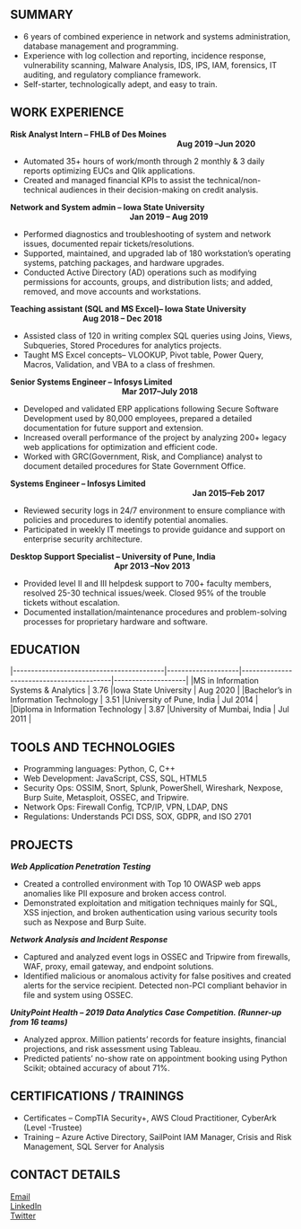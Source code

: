 ## SUMMARY

-	6 years of combined experience in network and systems administration, database management and programming.
-	Experience with log collection and reporting, incidence response, vulnerability scanning, Malware Analysis, IDS, IPS, IAM, forensics, IT auditing, and regulatory compliance framework.
-	Self-starter, technologically adept, and easy to train. 

## WORK  EXPERIENCE

**Risk Analyst Intern – FHLB of Des Moines  &emsp;&emsp;&emsp;&emsp;&emsp;&emsp;&emsp;&emsp;&emsp;&emsp;&emsp;&emsp;&emsp;&emsp;&emsp;&emsp;&emsp;&emsp;&emsp;&emsp;&emsp;            Aug 2019 –Jun 2020**
* Automated 35+ hours of work/month through 2 monthly & 3 daily reports optimizing EUCs and Qlik applications.
*	Created and managed financial KPIs to assist the technical/non-technical audiences in their decision-making on credit analysis.  

**Network and System admin –  Iowa State University     &emsp; &emsp;&emsp;&emsp;&emsp;&emsp;&emsp;&emsp;&emsp;&emsp;&emsp;&emsp;&emsp;&emsp;&emsp;&emsp;             	         Jan 2019 – Aug 2019**
*	Performed diagnostics and troubleshooting of system and network issues, documented repair tickets/resolutions.
*	Supported, maintained, and upgraded lab of 180 workstation’s operating systems, patching packages, and hardware upgrades.
*	Conducted Active Directory (AD) operations such as modifying permissions for accounts, groups, and distribution lists; and added, removed, and move accounts and workstations.

**Teaching assistant (SQL and MS Excel)–  Iowa State University   &emsp;&emsp; &emsp;&emsp;&emsp;&emsp;&emsp;&emsp;&emsp;&emsp;&emsp;            Aug 2018 – Dec 2018**
*	Assisted class of 120 in writing complex SQL queries using Joins, Views, Subqueries, Stored Procedures for analytics projects.
*	Taught MS Excel concepts– VLOOKUP, Pivot table, Power Query, Macros, Validation, and VBA to a class of freshmen.

**Senior Systems Engineer –  Infosys Limited					       &emsp;&emsp;&emsp;&emsp;&emsp;&emsp;  &emsp;&emsp;&emsp;&emsp;&emsp;&emsp;&emsp;&emsp;&emsp;&emsp;&emsp;&emsp;&emsp;&emsp;                Mar 2017–July 2018**
*	Developed and validated ERP applications following Secure Software Development used by 80,000 employees, prepared a detailed documentation for future support and extension.
*	Increased overall performance of the project by analyzing 200+ legacy web applications for optimization and efficient code.
*	Worked with GRC(Government, Risk, and Compliance) analyst to document detailed procedures for State Government Office.

**Systems Engineer –  Infosys Limited				 &emsp;&emsp;&emsp;&emsp;&emsp;&emsp;&emsp;&emsp;&emsp;&emsp;&emsp;&emsp;&emsp;&emsp;&emsp;&emsp;&emsp;&emsp;&emsp;&emsp;&emsp;&emsp;&emsp;		                                Jan 2015–Feb 2017**
*	Reviewed security logs in 24/7 environment to ensure compliance with policies and procedures to identify potential anomalies.
*	Participated in weekly IT meetings to provide guidance and support on enterprise security architecture.

**Desktop Support Specialist – University of Pune, India				    &emsp;&emsp; &emsp;&emsp;&emsp;&emsp;&emsp;&emsp;&emsp;&emsp;&emsp;&emsp;&emsp;&emsp;&emsp;             Apr 2013	–Nov 2013**
*	Provided level II and III helpdesk support to 700+ faculty members, resolved 25-30 technical issues/week. Closed 95% of the trouble tickets without escalation.
*	Documented installation/maintenance procedures and problem-solving processes for proprietary hardware and software.

## EDUCATION
|------------------------------------------|--------------------|------------------------------------------|--------------------|
|MS in Information Systems & Analytics     |        3.76        |Iowa State University                     |        Aug 2020    |
|Bachelor’s in Information Technology      |        3.51        |University of Pune, India                 |        Jul 2014    |
|Diploma in Information Technology         |        3.87        |University of Mumbai, India               |        Jul 2011    |
 
## TOOLS AND TECHNOLOGIES<br/>

* Programming languages: Python, C, C++
* Web Development: JavaScript, CSS, SQL, HTML5
* Security Ops: OSSIM, Snort, Splunk, PowerShell, Wireshark, Nexpose, Burp Suite, Metasploit, OSSEC, and Tripwire.
* Network Ops: Firewall Config, TCP/IP, VPN, LDAP, DNS
* Regulations: Understands PCI DSS, SOX, GDPR, and ISO 2701

## PROJECTS

***Web Application Penetration Testing***
*	Created a controlled environment with Top 10 OWASP web apps anomalies like PII exposure and broken access control. 
*	Demonstrated exploitation and mitigation techniques mainly for SQL, XSS injection, and broken authentication using various security tools such as Nexpose and Burp Suite.

***Network Analysis and Incident Response***
*	Captured and analyzed event logs in OSSEC and Tripwire from firewalls, WAF, proxy, email gateway, and endpoint solutions. 
*	Identified malicious or anomalous activity for false positives and created alerts for the service recipient. Detected non-PCI compliant behavior in file and system using OSSEC.

***UnityPoint Health – 2019 Data Analytics Case Competition. (Runner-up from 16 teams)***
*	Analyzed approx. Million patients’ records for feature insights, financial projections, and risk assessment using Tableau.
*	Predicted patients’ no-show rate on appointment booking using Python Scikit; obtained accuracy of about 71%.

## CERTIFICATIONS / TRAININGS
*	Certificates – CompTIA Security+,  AWS Cloud Practitioner, CyberArk (Level -Trustee)
*	Training –  Azure Active Directory, SailPoint IAM Manager, Crisis and Risk Management, SQL Server for Analysis


## CONTACT DETAILS

[Email](giteshpatil54@gmail.com) <br/>
[LinkedIn](https://www.linkedin.com/in/giteshpatil)<br/>
[Twitter](https://twitter.com/mrse7enpatil)<br/>
